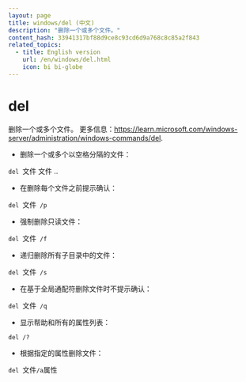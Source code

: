 ```yaml
---
layout: page
title: windows/del (中文)
description: "删除一个或多个文件。"
content_hash: 33941317bf88d9ce8c93cd6d9a768c8c85a2f843
related_topics:
  - title: English version
    url: /en/windows/del.html
    icon: bi bi-globe
---
```

# del

删除一个或多个文件。
更多信息：<https://learn.microsoft.com/windows-server/administration/windows-commands/del>.

- 删除一个或多个以空格分隔的文件：

`del `<span class="tldr-var badge badge-pill bg-dark-lm bg-white-dm text-white-lm text-dark-dm font-weight-bold">文件 文件 ..</span>

- 在删除每个文件之前提示确认：

`del `<span class="tldr-var badge badge-pill bg-dark-lm bg-white-dm text-white-lm text-dark-dm font-weight-bold">文件</span>` /p`

- 强制删除只读文件：

`del `<span class="tldr-var badge badge-pill bg-dark-lm bg-white-dm text-white-lm text-dark-dm font-weight-bold">文件</span>` /f`

- 递归删除所有子目录中的文件：

`del `<span class="tldr-var badge badge-pill bg-dark-lm bg-white-dm text-white-lm text-dark-dm font-weight-bold">文件</span>` /s`

- 在基于全局通配符删除文件时不提示确认：

`del `<span class="tldr-var badge badge-pill bg-dark-lm bg-white-dm text-white-lm text-dark-dm font-weight-bold">文件</span>` /q`

- 显示帮助和所有的属性列表：

`del /?`

- 根据指定的属性删除文件：

`del `<span class="tldr-var badge badge-pill bg-dark-lm bg-white-dm text-white-lm text-dark-dm font-weight-bold">文件</span>` /a `<span class="tldr-var badge badge-pill bg-dark-lm bg-white-dm text-white-lm text-dark-dm font-weight-bold">属性</span>
